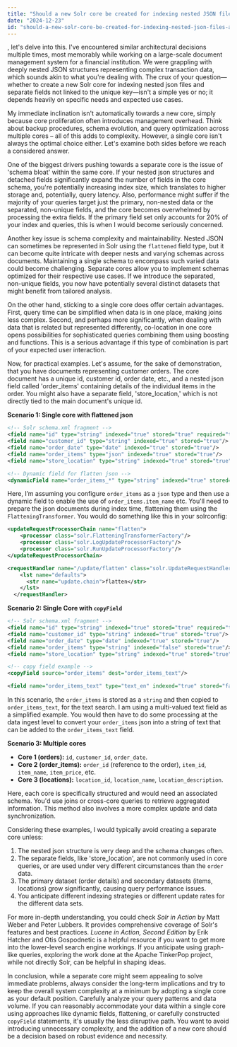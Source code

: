 ```yaml
---
title: "Should a new Solr core be created for indexing nested JSON files and separate fields not linked to the unique key?"
date: "2024-12-23"
id: "should-a-new-solr-core-be-created-for-indexing-nested-json-files-and-separate-fields-not-linked-to-the-unique-key"
---
```


, let's delve into this. I've encountered similar architectural decisions multiple times, most memorably while working on a large-scale document management system for a financial institution. We were grappling with deeply nested JSON structures representing complex transaction data, which sounds akin to what you're dealing with. The crux of your question—whether to create a new Solr core for indexing nested json files and separate fields not linked to the unique key—isn't a simple yes or no; it depends heavily on specific needs and expected use cases.

My immediate inclination isn't automatically towards a new core, simply because core proliferation often introduces management overhead. Think about backup procedures, schema evolution, and query optimization across multiple cores – all of this adds to complexity. However, a single core isn't always the optimal choice either. Let's examine both sides before we reach a considered answer.

One of the biggest drivers pushing towards a separate core is the issue of 'schema bloat' within the same core. If your nested json structures and detached fields significantly expand the number of fields in the core schema, you're potentially increasing index size, which translates to higher storage and, potentially, query latency. Also, performance might suffer if the majority of your queries target just the primary, non-nested data or the separated, non-unique fields, and the core becomes overwhelmed by processing the extra fields. If the primary field set only accounts for 20% of your index and queries, this is when I would become seriously concerned.

Another key issue is schema complexity and maintainability. Nested JSON can sometimes be represented in Solr using the `flattened` field type, but it can become quite intricate with deeper nests and varying schemas across documents. Maintaining a single schema to encompass such varied data could become challenging. Separate cores allow you to implement schemas optimized for their respective use cases. If we introduce the separated, non-unique fields, you now have potentially several distinct datasets that might benefit from tailored analysis.

On the other hand, sticking to a single core does offer certain advantages. First, query time can be simplified when data is in one place, making joins less complex. Second, and perhaps more significantly, when dealing with data that is related but represented differently, co-location in one core opens possibilities for sophisticated queries combining them using boosting and functions. This is a serious advantage if this type of combination is part of your expected user interaction.

Now, for practical examples. Let's assume, for the sake of demonstration, that you have documents representing customer orders. The core document has a unique id, customer id, order date, etc., and a nested json field called 'order_items' containing details of the individual items in the order. You might also have a separate field, 'store_location,' which is not directly tied to the main document's unique id.

**Scenario 1: Single core with flattened json**

```xml
<!-- Solr schema.xml fragment -->
<field name="id" type="string" indexed="true" stored="true" required="true"/>
<field name="customer_id" type="string" indexed="true" stored="true"/>
<field name="order_date" type="date" indexed="true" stored="true"/>
<field name="order_items" type="json" indexed="true" stored="true"/>
<field name="store_location" type="string" indexed="true" stored="true"/>

<!-- Dynamic field for flatten json -->
<dynamicField name="order_items_*" type="string" indexed="true" stored="true"/>
```

Here, I’m assuming you configure `order_items` as a `json` type and then use a dynamic field to enable the use of `order_items.item_name` etc. You'll need to prepare the json documents during index time, flattening them using the `FlatteningTransformer`. You would do something like this in your solrconfig:

```xml
<updateRequestProcessorChain name="flatten">
    <processor class="solr.FlatteningTransformerFactory"/>
    <processor class="solr.LogUpdateProcessorFactory"/>
    <processor class="solr.RunUpdateProcessorFactory"/>
</updateRequestProcessorChain>

<requestHandler name="/update/flatten" class="solr.UpdateRequestHandler">
    <lst name="defaults">
      <str name="update.chain">flatten</str>
    </lst>
  </requestHandler>
```

**Scenario 2: Single Core with `copyField`**

```xml
<!-- Solr schema.xml fragment -->
<field name="id" type="string" indexed="true" stored="true" required="true"/>
<field name="customer_id" type="string" indexed="true" stored="true"/>
<field name="order_date" type="date" indexed="true" stored="true"/>
<field name="order_items" type="string" indexed="false" stored="true"/>
<field name="store_location" type="string" indexed="true" stored="true"/>

<!-- copy field example -->
<copyField source="order_items" dest="order_items_text"/>

<field name="order_items_text" type="text_en" indexed="true" stored="false" multiValued="true"/>

```
In this scenario, the `order_items` is stored as a `string` and then copied to `order_items_text`, for the text search. I am using a multi-valued text field as a simplified example. You would then have to do some processing at the data ingest level to convert your `order_items` json into a string of text that can be added to the `order_items_text` field.

**Scenario 3: Multiple cores**

*   **Core 1 (orders):** `id`, `customer_id`, `order_date`.
*   **Core 2 (order_items):** `order_id` (reference to the order), `item_id`, `item_name`, `item_price`, etc.
*   **Core 3 (locations):** `location_id`, `location_name`, `location_description`.

Here, each core is specifically structured and would need an associated schema. You'd use joins or cross-core queries to retrieve aggregated information. This method also involves a more complex update and data synchronization.

Considering these examples, I would typically avoid creating a separate core unless:
1. The nested json structure is very deep and the schema changes often.
2. The separate fields, like 'store_location', are not commonly used in core queries, or are used under very different circumstances than the `order` data.
3. The primary dataset (order details) and secondary datasets (items, locations) grow significantly, causing query performance issues.
4. You anticipate different indexing strategies or different update rates for the different data sets.

For more in-depth understanding, you could check *Solr in Action* by Matt Weber and Peter Lubbers. It provides comprehensive coverage of Solr's features and best practices. *Lucene in Action, Second Edition* by Erik Hatcher and Otis Gospodnetic is a helpful resource if you want to get more into the lower-level search engine workings. If you anticipate using graph-like queries, exploring the work done at the Apache TinkerPop project, while not directly Solr, can be helpful in shaping ideas.

In conclusion, while a separate core might seem appealing to solve immediate problems, always consider the long-term implications and try to keep the overall system complexity at a minimum by adopting a single core as your default position. Carefully analyze your query patterns and data volume. If you can reasonably accommodate your data within a single core using approaches like dynamic fields, flattening, or carefully constructed `copyField` statements, it's usually the less disruptive path. You want to avoid introducing unnecessary complexity, and the addition of a new core should be a decision based on robust evidence and necessity.

